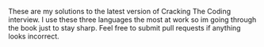 These are my solutions to the latest version of Cracking The Coding interview. I use these three languages the most at work so im going through the book just to stay sharp. Feel free to submit pull requests if anything looks incorrect.
